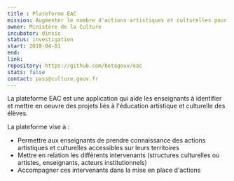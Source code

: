 ```yaml
---
title : Plateforme EAC
mission: Augmenter le nombre d'actions artistiques et culturelles pour les jeunes dans les établissements scolaires
owner: Ministère de la Culture
incubator: dinsic
status: investigation
start: 2018-04-01
end:
link:
repository: https://github.com/betagouv/eac
stats: false
contact: pass@culture.gouv.fr
---
```


La plateforme EAC est une application qui aide les enseignants à identifier et mettre en oeuvre des projets liés à l'éducation artistique et culturelle des élèves.

La plateforme vise à :

- Permettre aux enseignants de prendre connaissance des actions artistiques et culturelles accessibles sur leurs territoires
- Mettre en relation les différents intervenants (structures culturelles ou artistes, enseignants, acteurs institutionnels)
- Accompagner ces intervenants dans la mise en place d'actions
